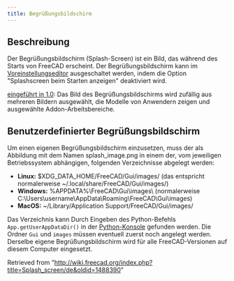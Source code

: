 ```yaml
---
title: Begrüßungsbildschirm
---
```

## Beschreibung

Der Begrüßungsbildschirm (Splash-Screen) ist ein Bild, das während des Starts von FreeCAD erscheint. Der Begrüßungsbildschirm kann im [Voreinstellungseditor](/Preferences_Editor/de#Allgemein_2 "Preferences Editor/de") ausgeschaltet werden, indem die Option "Splashscreen beim Starten anzeigen" deaktiviert wird.

[eingeführt in 1.0](/Release_notes_1.0/de "Release notes 1.0/de"): Das Bild des Begrüßungsbildschirms wird zufällig aus mehreren Bildern ausgewählt, die Modelle von Anwendern zeigen und ausgewählte Addon-Arbeitsbereiche.

## Benutzerdefinierter Begrüßungsbildschirm

Um einen eigenen Begrüßungsbildschirm einzusetzen, muss der als Abbildung mit dem Namen splash\_image.png in einem der, vom jeweiligen Betriebssystem abhängigen, folgenden Verzeichnisse abgelegt werden:

* **Linux:** $XDG\_DATA\_HOME/FreeCAD/Gui/images/ (das entspricht normalerweise ~/.local/share/FreeCAD/Gui/images/)
* **Windows:** %APPDATA%\FreeCAD\Gui\images\ (normalerweise C:\Users\username\AppData\Roaming\FreeCAD\Gui\images\)
* **MacOS:** ~/Library/Application Support/FreeCAD/Gui/images/

Das Verzeichnis kann Durch Eingeben des Python-Befehls `App.getUserAppDataDir()` in der [Python-Konsole](/Python_console/de "Python console/de") gefunden werden. Die Ordner `Gui` und `images` müssen eventuell zuerst noch angelegt werden. Derselbe eigene Begrüßungsbildschirm wird für alle FreeCAD-Versionen auf diesem Computer eingesetzt.

Retrieved from "<http://wiki.freecad.org/index.php?title=Splash_screen/de&oldid=1488390>"